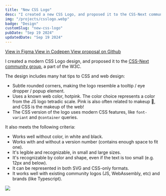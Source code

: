```yaml
---
title: "New CSS Logo"
desc: "I created a new CSS Logo, and proposed it to the CSS-Next community group (a part of the W3C)."
img: "/projects/csslogo.webp"
badge: "Design"
customSlug: "new-css-logo"
pubDate: "Sep 19 2024"
updatedDate: "Sep 19 2024"
---
```


<div class="mt-6 flex gap-4 flex-col sm:flex-row items-start">
  <a href="https://www.figma.com/design/wd0LiyCtqx0P1q4Mb9Sgxy/CSS-Logo?t=8esTF1lFbzdIoP6C-0" class="btn btn-gray btn-outline" target="_blank" rel="noopener noreferrer">
    View in Figma
  </a>
  <a href="https://codepen.io/itsjavi/pen/XWLwvxp" class="btn btn-gray btn-outline" target="_blank" rel="noopener noreferrer">
    View in Codepen
  </a>
  <a href="https://github.com/CSS-Next/css-next/issues/105#issuecomment-2287469583" class="btn btn-gray btn-outline" target="_blank" rel="noopener noreferrer">
    View proposal on Github
  </a>
</div>

I created a modern CSS Logo design, and proposed it to the
[CSS-Next community group](https://lists.w3.org/Archives/Public/www-archive/2023Nov/att-0002/CSS-Next_Community_Group.pdf),
a part of the W3C.

The design includes many hat tips to CSS and web design:

- Subtle rounded corners, making the logo resemble a tooltip / eye dropper / popup element.
- Uses a known web color, <span class="text-[hotpink] font-mono">hotpink</span>. The color choice represents a color
  from the JS logo tetradic scale. Pink is also often related to makeup 💅, and CSS is the makeup of the web!
- The CSS version of the logo uses modern CSS features, like `font-variant` and `@container` queries.

It also meets the following criteria:

- Works well without color, in white and black.
- Works with and without a version number (contains enough space to fit one).
- It's legible and recognizable, in small and large sizes.
- It's recognizable by color and shape, even if the text is too small (e.g. 12px and below).
- It can be represented in both SVG and CSS-only formats.
- It works well with existing community logos (JS, WebAssembly, etc) and brands (like Typescript).

![](/projects/csslogo-infographic.png)
